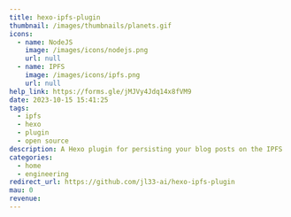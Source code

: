```yaml
---
title: hexo-ipfs-plugin
thumbnail: /images/thumbnails/planets.gif
icons:
  - name: NodeJS
    image: /images/icons/nodejs.png
    url: null
  - name: IPFS
    image: /images/icons/ipfs.png
    url: null
help_link: https://forms.gle/jMJVy4Jdq14x8fVM9
date: 2023-10-15 15:41:25
tags:
  - ipfs
  - hexo
  - plugin
  - open source
description: A Hexo plugin for persisting your blog posts on the IPFS
categories:
  - home
  - engineering
redirect_url: https://github.com/jl33-ai/hexo-ipfs-plugin
mau: 0
revenue:
---
```

